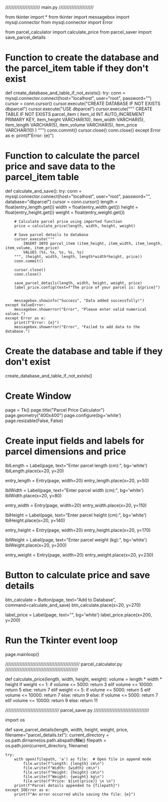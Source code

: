 





























//////////////////////
main.py
//////////////////////

from tkinter import *
from tkinter import messagebox 
import mysql.connector
from mysql.connector import Error  

from parcel_calculator import calculate_price
from parcel_saver import save_parcel_details

# Function to create the database and the parcel_item table if they don't exist
def create_database_and_table_if_not_exists():
    try:
        conn = mysql.connector.connect(host="localhost", user="root", password="")
        cursor = conn.cursor()
        cursor.execute("CREATE DATABASE IF NOT EXISTS dbparcel")
        cursor.execute("USE dbparcel")
        cursor.execute("""
            CREATE TABLE IF NOT EXISTS parcel_item (
                item_id INT AUTO_INCREMENT PRIMARY KEY,
                item_height VARCHAR(10),
                item_width VARCHAR(5),
                item_length VARCHAR(5),
                item_volume VARCHAR(5),
                item_price VARCHAR(10)
            )
        """)
        conn.commit()
        cursor.close()
        conn.close()
    except Error as e:
        print(f"Error: {e}")

# Function to calculate the parcel price and save data to the parcel_item table
def calculate_and_save():
    try:
        conn = mysql.connector.connect(host="localhost", user="root", password="", database="dbparcel")
        cursor = conn.cursor()
        length = float(entry_length.get())
        width = float(entry_width.get())
        height = float(entry_height.get())
        weight = float(entry_weight.get())

        # Calculate parcel price using imported function
        price = calculate_price(length, width, height, weight)

        # Save parcel details to database
        cursor.execute("""
            INSERT INTO parcel_item (item_height, item_width, item_length, item_volume, item_price)
            VALUES (%s, %s, %s, %s, %s)
        """, (height, width, length, length*width*height, price))
        conn.commit()

        cursor.close()
        conn.close()

        save_parcel_details(length, width, height, weight, price)
        label_price.config(text=f"The price of your parcel is: ${price}")

        
        messagebox.showinfo("Success", "Data added successfully!")
    except ValueError:
        messagebox.showerror("Error", "Please enter valid numerical values.")
    except Error as e:
        print(f"Error: {e}")
        messagebox.showerror("Error", "Failed to add data to the database.")

# Create the database and table if they don't exist
create_database_and_table_if_not_exists()

# Create Window
page = Tk()
page.title("Parcel Price Calculator")
page.geometry("400x400")
page.configure(bg='white')
page.resizable(False, False)

# Create input fields and labels for parcel dimensions and price
lblLength = Label(page, text="Enter parcel length (cm):", bg='white')
lblLength.place(x=20, y=20)

entry_length = Entry(page, width=20)
entry_length.place(x=20, y=50)

lblWidth = Label(page, text="Enter parcel width (cm):", bg='white')
lblWidth.place(x=20, y=80)

entry_width = Entry(page, width=20)
entry_width.place(x=20, y=110)

lblHeight = Label(page, text="Enter parcel height (cm):", bg='white')
lblHeight.place(x=20, y=140)

entry_height = Entry(page, width=20)
entry_height.place(x=20, y=170)

lblWeight = Label(page, text="Enter parcel weight (kg):", bg='white')
lblWeight.place(x=20, y=200)

entry_weight = Entry(page, width=20)
entry_weight.place(x=20, y=230)

# Button to calculate price and save details
btn_calculate = Button(page, text="Add to Database", command=calculate_and_save)
btn_calculate.place(x=20, y=270)

label_price = Label(page, text="", bg='white')
label_price.place(x=200, y=200)

# Run the Tkinter event loop
page.mainloop()
























///////////////////////////////////////////////
parcel_calculator.py
//////////////////////////////////////////////

def calculate_price(length, width, height, weight):
    volume = length * width * height
    if weight <= 1:
        if volume <= 5000:
            return 3
        elif volume <= 10000:
            return 5
        else:
            return 7
    elif weight <= 5:
        if volume <= 5000:
            return 5
        elif volume <= 10000:
            return 7
        else:
            return 9
    else:
        if volume <= 5000:
            return 7
        elif volume <= 10000:
            return 9
        else:
            return 11

















//////////////////////////////////
parcel_saver.py
///////////////////////////////////

import os

def save_parcel_details(length, width, height, weight, price, filename="parcel_details.txt"):
    current_directory = os.path.dirname(os.path.abspath(__file__))
    filepath = os.path.join(current_directory, filename)
    
    try:
        with open(filepath, 'a') as file:  # Open file in append mode
            file.write(f"Length: {length} cm\n")
            file.write(f"Width: {width} cm\n")
            file.write(f"Height: {height} cm\n")
            file.write(f"Weight: {weight} kg\n")
            file.write(f"Price: ${int(price)} \n \n")
        print(f"Parcel details appended to {filepath}")
    except IOError as e:
        print(f"An error occurred while saving the file: {e}")

















